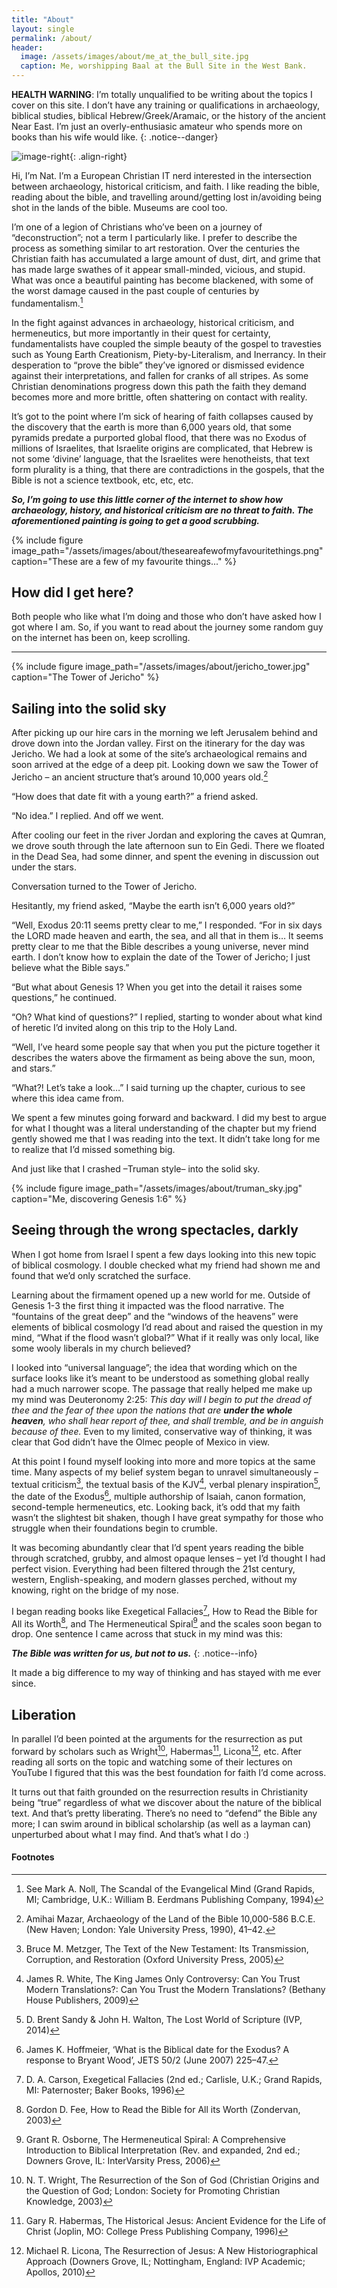 ```yaml
---
title: "About"
layout: single
permalink: /about/
header:
  image: /assets/images/about/me_at_the_bull_site.jpg
  caption: Me, worshipping Baal at the Bull Site in the West Bank.
---
```


__HEALTH WARNING__: I’m totally unqualified to be writing about the topics I cover on this site. I don’t have any training or qualifications in archaeology, biblical studies, biblical Hebrew/Greek/Aramaic, or the history of the ancient Near East. I’m just an overly-enthusiasic amateur who spends more on books than his wife would like.
{: .notice--danger}


![image-right](/assets/images/about/nat.png){: .align-right}

Hi, I’m Nat. I’m a European Christian IT nerd interested in the intersection between archaeology, historical criticism, and faith. I like reading the bible, reading about the bible, and travelling around/getting lost in/avoiding being shot in the lands of the bible. Museums are cool too.


I’m one of a legion of Christians who’ve been on a journey of “deconstruction”; not a term I particularly like. I prefer to describe the process as something similar to art restoration. Over the centuries the Christian faith has accumulated a large amount of dust, dirt, and grime that has made large swathes of it appear small-minded, vicious, and stupid. What was once a beautiful painting has become blackened, with some of the worst damage caused in the past couple of centuries by fundamentalism.[^1]

In the fight against advances in archaeology, historical criticism, and hermeneutics, but more importantly in their quest for certainty, fundamentalists have coupled the simple beauty of the gospel to travesties such as Young Earth Creationism, Piety-by-Literalism, and Inerrancy. In their desperation to “prove the bible” they’ve ignored or dismissed evidence against their interpretations, and fallen for cranks of all stripes. As some Christian denominations progress down this path the faith they demand becomes more and more brittle, often shattering on contact with reality.

It’s got to the point where I’m sick of hearing of faith collapses caused by the discovery that the earth is more than 6,000 years old, that some pyramids predate a purported global flood, that there was no Exodus of millions of Israelites, that Israelite origins are complicated, that Hebrew is not some ‘divine’ language, that the Israelites were henotheists, that text form plurality is a thing, that there are contradictions in the gospels, that the Bible is not a science textbook, etc, etc, etc.

__*So, I’m going to use this little corner of the internet to show how archaeology, history, and historical criticism are no threat to faith. The aforementioned painting is going to get a good scrubbing.*__

{% include figure image_path="/assets/images/about/theseareafewofmyfavouritethings.png" caption="These are a few of my favourite things..." %}

## How did I get here?

Both people who like what I’m doing and those who don’t have asked how I got where I am. So, if you want to read about the journey some random guy on the internet has been on, keep scrolling.

<hr/>

{% include figure image_path="/assets/images/about/jericho_tower.jpg" caption="The Tower of Jericho" %}


## Sailing into the solid sky

After picking up our hire cars in the morning we left Jerusalem behind and drove down into the Jordan valley. First on the itinerary for the day was Jericho. We had a look at some of the site’s archaeological remains and soon arrived at the edge of a deep pit. Looking down we saw the Tower of Jericho – an ancient structure that’s around 10,000 years old.[^2]

“How does that date fit with a young earth?” a friend asked.

“No idea.” I replied. And off we went.

After cooling our feet in the river Jordan and exploring the caves at Qumran, we drove south through the late afternoon sun to Ein Gedi. There we floated in the Dead Sea, had some dinner, and spent the evening in discussion out under the stars.

Conversation turned to the Tower of Jericho.

Hesitantly, my friend asked, “Maybe the earth isn’t 6,000 years old?”

“Well, Exodus 20:11 seems pretty clear to me,” I responded. “For in six days the LORD made heaven and earth, the sea, and all that in them is… It seems pretty clear to me that the Bible describes a young universe, never mind earth. I don’t know how to explain the date of the Tower of Jericho; I just believe what the Bible says.”

“But what about Genesis 1? When you get into the detail it raises some questions,” he continued.

“Oh? What kind of questions?” I replied, starting to wonder about what kind of heretic I’d invited along on this trip to the Holy Land.

“Well, I’ve heard some people say that when you put the picture together it describes the waters above the firmament as being above the sun, moon, and stars.”

“What?! Let’s take a look…” I said turning up the chapter, curious to see where this idea came from.

We spent a few minutes going forward and backward. I did my best to argue for what I thought was a literal understanding of the chapter but my friend gently showed me that I was reading into the text. It didn’t take long for me to realize that I’d missed something big.

And just like that I crashed –Truman style– into the solid sky.

{% include figure image_path="/assets/images/about/truman_sky.jpg" caption="Me, discovering Genesis 1:6" %}


## Seeing through the wrong spectacles, darkly

When I got home from Israel I spent a few days looking into this new topic of biblical cosmology. I double checked what my friend had shown me and found that we’d only scratched the surface.

Learning about the firmament opened up a new world for me. Outside of Genesis 1-3 the first thing it impacted was the flood narrative. The “fountains of the great deep” and the “windows of the heavens” were elements of biblical cosmology I’d read about and raised the question in my mind, “What if the flood wasn’t global?” What if it really was only local, like some wooly liberals in my church believed?

I looked into “universal language”; the idea that wording which on the surface looks like it’s meant to be understood as something global really had a much narrower scope. The passage that really helped me make up my mind was Deuteronomy 2:25: *This day will I begin to put the dread of thee and the fear of thee upon the nations that are __under the whole heaven__, who shall hear report of thee, and shall tremble, and be in anguish because of thee.* Even to my limited, conservative way of thinking, it was clear that God didn’t have the Olmec people of Mexico in view.

At this point I found myself looking into more and more topics at the same time. Many aspects of my belief system began to unravel simultaneously – textual criticism[^3], the textual basis of the KJV[^4], verbal plenary inspiration[^5], the date of the Exodus[^6], multiple authorship of Isaiah, canon formation, second-temple hermeneutics, etc. Looking back, it’s odd that my faith wasn’t the slightest bit shaken, though I have great sympathy for those who struggle when their foundations begin to crumble.

It was becoming abundantly clear that I’d spent years reading the bible through scratched, grubby, and almost opaque lenses – yet I’d thought I had perfect vision. Everything had been filtered through the 21st century, western, English-speaking, and modern glasses perched, without my knowing, right on the bridge of my nose.

I began reading books like Exegetical Fallacies[^7], How to Read the Bible for All its Worth[^8], and The Hermeneutical Spiral[^9] and the scales soon began to drop. One sentence I came across that stuck in my mind was this:

*__The Bible was written for us, but not to us.__*
{: .notice--info}

It made a big difference to my way of thinking and has stayed with me ever since.

## Liberation

In parallel I’d been pointed at the arguments for the resurrection as put forward by scholars such as Wright[^10], Habermas[^11], Licona[^12], etc. After reading all sorts on the topic and watching some of their lectures on YouTube I figured that this was the best foundation for faith I’d come across.

It turns out that faith grounded on the resurrection results in Christianity being “true” regardless of what we discover about the nature of the biblical text.
And that’s pretty liberating. There’s no need to “defend” the Bible any more; I can swim around in biblical scholarship (as well as a layman can) unperturbed about what I may find. And that’s what I do :)

#### Footnotes

[^1]: See Mark A. Noll, The Scandal of the Evangelical Mind (Grand Rapids, MI; Cambridge, U.K.: William B. Eerdmans Publishing Company, 1994)
[^2]: Amihai Mazar, Archaeology of the Land of the Bible 10,000-586 B.C.E. (New Haven; London: Yale University Press, 1990), 41–42.
[^3]: Bruce M. Metzger, The Text of the New Testament: Its Transmission, Corruption, and Restoration (Oxford University Press, 2005)
[^4]: James R. White, The King James Only Controversy: Can You Trust Modern Translations?: Can You Trust the Modern Translations? (Bethany House Publishers, 2009)
[^5]: D. Brent Sandy & John H. Walton, The Lost World of Scripture (IVP, 2014)
[^6]: James K. Hoffmeier, ‘What is the Biblical date for the Exodus? A response to Bryant Wood’, JETS 50/2 (June 2007) 225–47.
[^7]: D. A. Carson, Exegetical Fallacies (2nd ed.; Carlisle, U.K.; Grand Rapids, MI: Paternoster; Baker Books, 1996)
[^8]: Gordon D. Fee, How to Read the Bible for All its Worth (Zondervan, 2003)
[^9]: Grant R. Osborne, The Hermeneutical Spiral: A Comprehensive Introduction to Biblical Interpretation (Rev. and expanded, 2nd ed.; Downers Grove, IL: InterVarsity Press, 2006)
[^10]: N. T. Wright, The Resurrection of the Son of God (Christian Origins and the Question of God; London: Society for Promoting Christian Knowledge, 2003)
[^11]: Gary R. Habermas, The Historical Jesus: Ancient Evidence for the Life of Christ (Joplin, MO: College Press Publishing Company, 1996)
[^12]: Michael R. Licona, The Resurrection of Jesus: A New Historiographical Approach (Downers Grove, IL; Nottingham, England: IVP Academic; Apollos, 2010)
